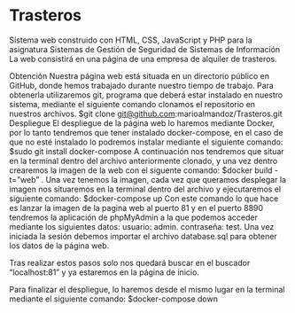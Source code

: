 # Trasteros
Sistema web construido con HTML, CSS, JavaScript y PHP para la asignatura Sistemas de Gestión de Seguridad de Sistemas de Información
La web consistirá en una página de una empresa de alquiler de trasteros.

Obtención
Nuestra página web está situada en un directorio público en GitHub, donde hemos trabajado durante nuestro tiempo de trabajo. Para obtenerla utilizaremos git, programa que deberá estar instalado en nuestro sistema, mediante el siguiente comando clonamos el repositorio en nuestros archivos. 
$git clone git@github.com:marioalmandoz/Trasteros.git
Despliegue
	El despliegue de la página web lo haremos mediante Docker, por lo tanto tendremos que tener instalado docker-compose, en el caso de que no esté instalado lo podremos instalar mediante el siguiente comando:
	$sudo git install docker-compose
A continuación nos tendremos que situar en la terminal dentro del archivo anteriormente clonado, y una vez dentro crearemos la imagen de la web con el siguente comando:
	$docker build -t=”web” .
Una vez tenemos la imagen, cada vez que queramos desplegar la imagen nos situaremos en la terminal dentro del archivo y ejecutaremos el siguiente comando:
	$docker-compose up
Con este comando lo que hace es lanzar la imagen de la pagina web al puerto 81 y en el puerto 8890 tendremos la aplicación de phpMyAdmin  a la que podemos acceder mediante los siguientes datos: 
usuario: admin.
contraseña: test.
Una vez iniciada la sesión debemos importar el archivo database.sql para obtener los datos de la página web. 

Tras realizar estos pasos solo nos quedará buscar en el buscador “localhost:81” y ya estaremos en la página de inicio.

Para finalizar el despliegue, lo haremos desde el mismo lugar en la terminal mediante el siguiente comando:
	$docker-compose down
